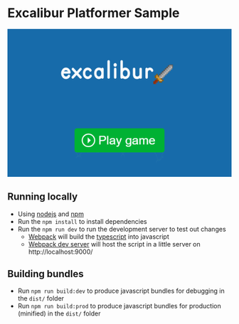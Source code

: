 # Excalibur Platformer Sample

![sample-animation](./assets/sample.gif)

## Running locally

* Using [nodejs](https://nodejs.org/en/) and [npm](https://www.npmjs.com/)
* Run the `npm install` to install dependencies
* Run the `npm run dev` to run the development server to test out changes
   * [Webpack](https://webpack.js.org/) will build the [typescript](https://www.typescriptlang.org/) into javascript
   * [Webpack dev server](https://webpack.js.org/configuration/dev-server/) will host the script in a little server on http://localhost:9000/

## Building bundles

* Run `npm run build:dev` to produce javascript bundles for debugging in the `dist/` folder
* Run `npm run build:prod` to produce javascript bundles for production (minified) in the `dist/` folder
